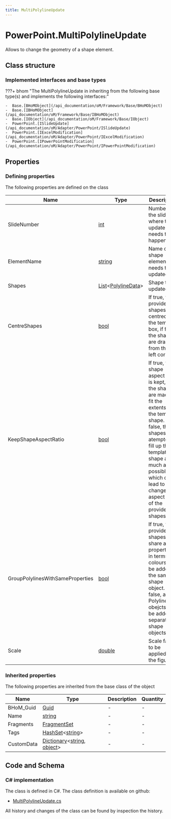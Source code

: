 ```yaml
---
title: MultiPolylineUpdate
---
```


# PowerPoint.MultiPolylineUpdate

Allows to change the geometry of a shape element.

## Class structure

### Implemented interfaces and base types

???+ bhom "The MultiPolylineUpdate in inheriting from the following base type(s) and implements the following interfaces:"

    -  Base.[BHoMObject](/api_documentation/oM/Framework/Base/BHoMObject)
    -  Base.[IBHoMObject](/api_documentation/oM/Framework/Base/IBHoMObject)
    -  Base.[IObject](/api_documentation/oM/Framework/Base/IObject)
    -  PowerPoint.[ISlideUpdate](/api_documentation/oM/Adapter/PowerPoint/ISlideUpdate)
    -  PowerPoint.[IExcelModification](/api_documentation/oM/Adapter/PowerPoint/IExcelModification)
    -  PowerPoint.[IPowerPointModification](/api_documentation/oM/Adapter/PowerPoint/IPowerPointModification)


## Properties



### Defining properties

The following properties are defined on the class

| Name             | Type             | Description      | Quantity         |
|------------------|------------------|------------------|------------------|
| SlideNumber | [int](https://learn.microsoft.com/en-us/dotnet/api/System.Int32?view=netstandard-2.0) | Number of the slide where the update needs to happen. | - |
| ElementName | [string](https://learn.microsoft.com/en-us/dotnet/api/System.String?view=netstandard-2.0) | Name of the shape element that needs to be updated. | - |
| Shapes | [List](https://learn.microsoft.com/en-us/dotnet/api/System.Collections.Generic.List-1?view=netstandard-2.0)&lt;[PolylineData](/api_documentation/oM/Adapter/PowerPoint/PolylineData)&gt; | Shape to be updated. | - |
| CentreShapes | [bool](https://learn.microsoft.com/en-us/dotnet/api/System.Boolean?view=netstandard-2.0) | If true, the provided shapes are centred in the template box, if false, the shapes are drawn from the top left corner. | - |
| KeepShapeAspectRatio | [bool](https://learn.microsoft.com/en-us/dotnet/api/System.Boolean?view=netstandard-2.0) | If true, the shape aspect ratio is kept, and the shapes are made to fit the extents of the template shape. If false, the shapes are atempted to fill up the template shape as much as possible which can lead to change in aspect ratio of the provided shapes. | - |
| GroupPolylinesWithSameProperties | [bool](https://learn.microsoft.com/en-us/dotnet/api/System.Boolean?view=netstandard-2.0) | If true, the provided shapes that share all properties in terms of colours will be added to the same shape object. If false, all PolylineData obejcts will be added to separate shape objects. | - |
| Scale | [double](https://learn.microsoft.com/en-us/dotnet/api/System.Double?view=netstandard-2.0) | Scale factor to be applied to the figure. | - |


### Inherited properties
The following properties are inherited from the base class of the object

| Name             | Type             | Description      | Quantity         |
|------------------|------------------|------------------|------------------|
| BHoM_Guid | [Guid](https://learn.microsoft.com/en-us/dotnet/api/System.Guid?view=netstandard-2.0) | - | - |
| Name | [string](https://learn.microsoft.com/en-us/dotnet/api/System.String?view=netstandard-2.0) | - | - |
| Fragments | [FragmentSet](/api_documentation/oM/Framework/Base/FragmentSet) | - | - |
| Tags | [HashSet](https://learn.microsoft.com/en-us/dotnet/api/System.Collections.Generic.HashSet-1?view=netstandard-2.0)&lt;[string](https://learn.microsoft.com/en-us/dotnet/api/System.String?view=netstandard-2.0)&gt; | - | - |
| CustomData | [Dictionary](https://learn.microsoft.com/en-us/dotnet/api/System.Collections.Generic.Dictionary-2?view=netstandard-2.0)&lt;[string](https://learn.microsoft.com/en-us/dotnet/api/System.String?view=netstandard-2.0), [object](https://learn.microsoft.com/en-us/dotnet/api/System.Object?view=netstandard-2.0)&gt; | - | - |


## Code and Schema

### C# implementation

The class is defined in C#. The class definition is available on github:

- [MultiPolylineUpdate.cs](https://github.com/BHoM/PowerPoint_Toolkit/blob/develop/PowerPoint_oM/Update/MultiPolylineUpdate.cs)

All history and changes of the class can be found by inspection the history.
